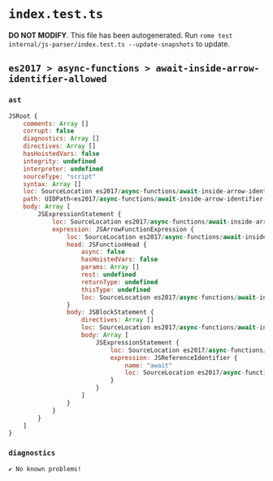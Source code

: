 # `index.test.ts`

**DO NOT MODIFY**. This file has been autogenerated. Run `rome test internal/js-parser/index.test.ts --update-snapshots` to update.

## `es2017 > async-functions > await-inside-arrow-identifier-allowed`

### `ast`

```javascript
JSRoot {
	comments: Array []
	corrupt: false
	diagnostics: Array []
	directives: Array []
	hasHoistedVars: false
	integrity: undefined
	interpreter: undefined
	sourceType: "script"
	syntax: Array []
	loc: SourceLocation es2017/async-functions/await-inside-arrow-identifier-allowed/input.js 1:0-1:15
	path: UIDPath<es2017/async-functions/await-inside-arrow-identifier-allowed/input.js>
	body: Array [
		JSExpressionStatement {
			loc: SourceLocation es2017/async-functions/await-inside-arrow-identifier-allowed/input.js 1:0-1:15
			expression: JSArrowFunctionExpression {
				loc: SourceLocation es2017/async-functions/await-inside-arrow-identifier-allowed/input.js 1:0-1:15
				head: JSFunctionHead {
					async: false
					hasHoistedVars: false
					params: Array []
					rest: undefined
					returnType: undefined
					thisType: undefined
					loc: SourceLocation es2017/async-functions/await-inside-arrow-identifier-allowed/input.js 1:0-1:5
				}
				body: JSBlockStatement {
					directives: Array []
					loc: SourceLocation es2017/async-functions/await-inside-arrow-identifier-allowed/input.js 1:6-1:15
					body: Array [
						JSExpressionStatement {
							loc: SourceLocation es2017/async-functions/await-inside-arrow-identifier-allowed/input.js 1:8-1:13
							expression: JSReferenceIdentifier {
								name: "await"
								loc: SourceLocation es2017/async-functions/await-inside-arrow-identifier-allowed/input.js 1:8-1:13 (await)
							}
						}
					]
				}
			}
		}
	]
}
```

### `diagnostics`

```
✔ No known problems!

```
